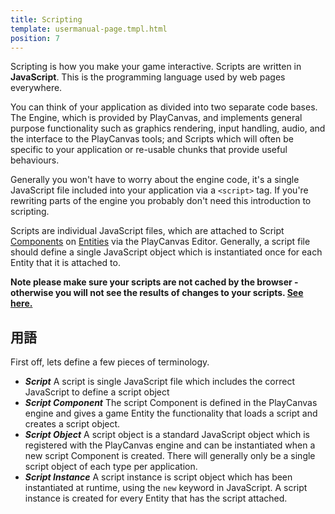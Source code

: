 ```yaml
---
title: Scripting
template: usermanual-page.tmpl.html
position: 7
---
```


Scripting is how you make your game interactive. Scripts are written in **JavaScript**. This is the programming language used by web pages everywhere.

You can think of your application as divided into two separate code bases. The Engine, which is provided by PlayCanvas, and implements general purpose functionality such as graphics rendering, input handling, audio, and the interface to the PlayCanvas tools; and Scripts which will often be specific to your application or re-usable chunks that provide useful behaviours.

Generally you won't have to worry about the engine code, it's a single JavaScript file included into your application via a `<script>` tag. If you're rewriting parts of the engine you probably don't need this introduction to scripting.

Scripts are individual JavaScript files, which are attached to Script [Components][1] on [Entities][2] via the PlayCanvas Editor. Generally, a script file should define a single JavaScript object which is instantiated once for each Entity that it is attached to.

**Note please make sure your scripts are not cached by the browser - otherwise you will not see the results of changes to your scripts. [See here.][3]**

## 用語

First off, lets define a few pieces of terminology.

* ***Script*** A script is single JavaScript file which includes the correct JavaScript to define a script object
* ***Script Component*** The script Component is defined in the PlayCanvas engine and gives a game Entity the functionality that loads a script and creates a script object.
* ***Script Object*** A script object is a standard JavaScript object which is registered with the PlayCanvas engine and can be instantiated when a new script Component is created. There will generally only be a single script object of each type per application.
* ***Script Instance*** A script instance is script object which has been instantiated at runtime, using the `new` keyword in JavaScript. A script instance is created for every Entity that has the script attached.

[1]: /user-manual/packs/components/
[2]: /user-manual/packs/entities/
[3]: /user-manual/scripting/debugging/

